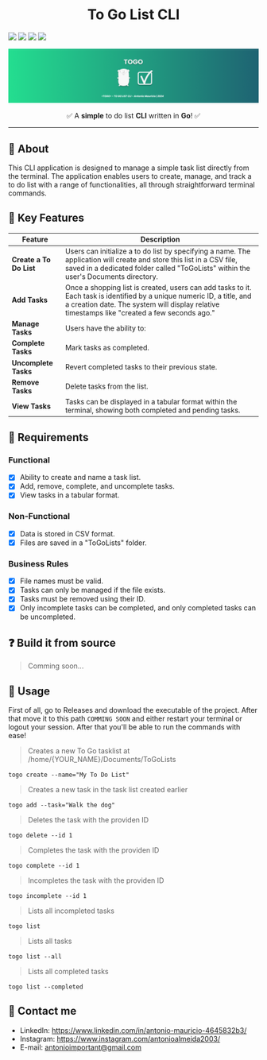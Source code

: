<h1 align="center">To Go List CLI</h1>

<p>
    <img src="https://img.shields.io/badge/--00ADD8?logo=go&logoColor=ffffff" />
  
  <img src="https://badgen.net/badge/icon/terminal?icon=terminal&label" />
  <img src="https://badgen.net/badge/icon/windows?icon=windows&label" />
  <img src="https://img.shields.io/badge/License-MIT-blue.svg" />
</p>

<img src="https://github.com/Dedo-Finger2/togo-cli/blob/refactor/public/images/cover.png?raw=true" />

<p align="center">  
  ✅ A <strong>simple</strong> to do list <strong>CLI</strong> written in <strong>Go</strong>! ✅ 
</p>

---

## 📝 About

This CLI application is designed to manage a simple task list directly from the terminal. 
The application enables users to create, manage, and track a to do list with a range of functionalities, all through straightforward terminal commands.

## 🔑 Key Features

| Feature         | Description                                                                                                   |
|-----------------|---------------------------------------------------------------------------------------------------------------|
| **Create a To Do List** | Users can initialize a to do list by specifying a name. The application will create and store this list in a CSV file, saved in a dedicated folder called "ToGoLists" within the user's Documents directory. |
| **Add Tasks**   | Once a shopping list is created, users can add tasks to it. Each task is identified by a unique numeric ID, a title, and a creation date. The system will display relative timestamps like "created a few seconds ago." |
| **Manage Tasks** | Users have the ability to:                                                                                   |
| **Complete Tasks** | Mark tasks as completed.                                                                                     |
| **Uncomplete Tasks** | Revert completed tasks to their previous state.                                                             |
| **Remove Tasks** | Delete tasks from the list.                                                                                     |
| **View Tasks**  | Tasks can be displayed in a tabular format within the terminal, showing both completed and pending tasks.      |

## 🌳 Requirements

### Functional

- [x] Ability to create and name a task list.
- [x] Add, remove, complete, and uncomplete tasks.
- [x] View tasks in a tabular format.

### Non-Functional

- [x] Data is stored in CSV format.
- [x] Files are saved in a "ToGoLists" folder.

### Business Rules

- [x] File names must be valid.
- [x] Tasks can only be managed if the file exists.
- [x] Tasks must be removed using their ID.
- [x] Only incomplete tasks can be completed, and only completed tasks can be uncompleted.

## ❓ Build it from source

> Comming soon...

## 🔨 Usage

First of all, go to Releases and download the executable of the project. After that move it to this path `COMMING SOON` and either restart your terminal or logout your session. After that you'll be able to run the commands with ease!

> Creates a new To Go tasklist at /home/{YOUR_NAME}/Documents/ToGoLists
```
togo create --name="My To Do List"
```

> Creates a new task in the task list created earlier
```
togo add --task="Walk the dog"
```

> Deletes the task with the providen ID
```
togo delete --id 1
```

> Completes the task with the providen ID
```
togo complete --id 1
```

> Incompletes the task with the providen ID
```
togo incomplete --id 1
```

> Lists all incompleted tasks
```
togo list
```

> Lists all tasks
```
togo list --all
```

> Lists all completed tasks
```
togo list --completed
```

## 📱 Contact me

- LinkedIn: https://www.linkedin.com/in/antonio-mauricio-4645832b3/
- Instagram: https://www.instagram.com/antonioalmeida2003/
- E-mail: antonioimportant@gmail.com
